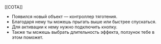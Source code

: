 [[СОТА]]
- Появился новый объект — контроллер тяготения.
- Благодаря нему ты можешь прыгать выше или быстрее спускаться.
- Для активации к нему нужно подключить кнопку.
- Также ты можешь выбрать длительность эффекта, ползунок тебе в этом поможет.